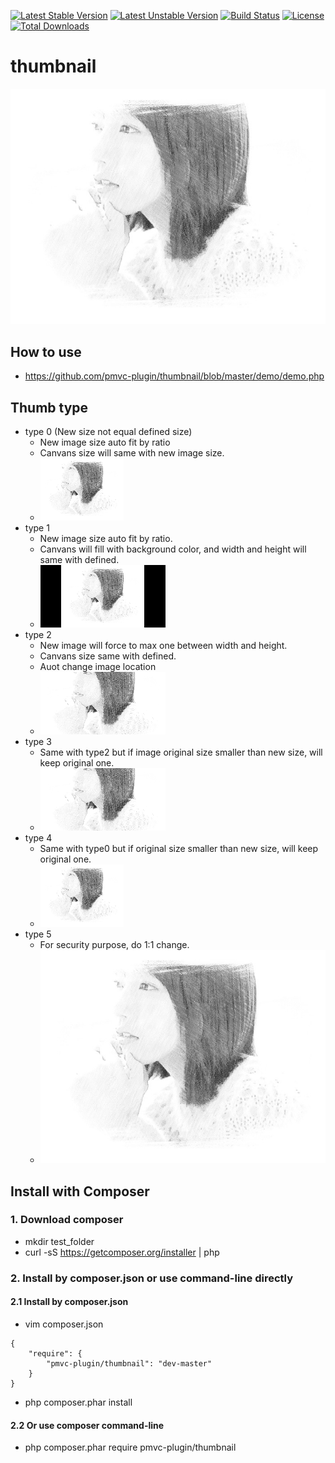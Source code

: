 [![Latest Stable Version](https://poser.pugx.org/pmvc-plugin/thumbnail/v/stable)](https://packagist.org/packages/pmvc-plugin/thumbnail) 
[![Latest Unstable Version](https://poser.pugx.org/pmvc-plugin/thumbnail/v/unstable)](https://packagist.org/packages/pmvc-plugin/thumbnail) 
[![Build Status](https://travis-ci.org/pmvc-plugin/thumbnail.svg?branch=master)](https://travis-ci.org/pmvc-plugin/thumbnail)
[![License](https://poser.pugx.org/pmvc-plugin/thumbnail/license)](https://packagist.org/packages/pmvc-plugin/thumbnail)
[![Total Downloads](https://poser.pugx.org/pmvc-plugin/thumbnail/downloads)](https://packagist.org/packages/pmvc-plugin/thumbnail) 

thumbnail
===============
<img src="demo/face.jpg">

## How to use
   * https://github.com/pmvc-plugin/thumbnail/blob/master/demo/demo.php

## Thumb type
   * type 0 (New size not equal defined size)
      * New image size auto fit by ratio
      * Canvans size will same with new image size.
      * <img src="demo/face_new_0.png">
   * type 1
      * New image size auto fit by ratio.
      * Canvans will fill with background color, and width and height will same with defined.
      * <img src="demo/face_new_1.png">
   * type 2
      * New image will force to max one between width and height.
      * Canvans size same with defined.
      * Auot change image location
      * <img src="demo/face_new_2.png">
   * type 3
      * Same with type2 but if image original size smaller than new size, will keep original one.
      * <img src="demo/face_new_3.png">
   * type 4
      * Same with type0 but if original size smaller than new size, will keep original one.
      * <img src="demo/face_new_4.png">
   * type 5
      * For security purpose, do 1:1 change. 
      * <img src="demo/face_new_5.png">


## Install with Composer
### 1. Download composer
   * mkdir test_folder
   * curl -sS https://getcomposer.org/installer | php

### 2. Install by composer.json or use command-line directly
#### 2.1 Install by composer.json
   * vim composer.json
```
{
    "require": {
        "pmvc-plugin/thumbnail": "dev-master"
    }
}
```
   * php composer.phar install

#### 2.2 Or use composer command-line
   * php composer.phar require pmvc-plugin/thumbnail

